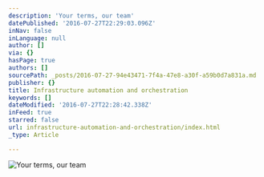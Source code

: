 ```yaml
---
description: 'Your terms, our team'
datePublished: '2016-07-27T22:29:03.096Z'
inNav: false
inLanguage: null
author: []
via: {}
hasPage: true
authors: []
sourcePath: _posts/2016-07-27-94e43471-7f4a-47e8-a30f-a59b0d7a831a.md
publisher: {}
title: Infrastructure automation and orchestration
keywords: []
dateModified: '2016-07-27T22:28:42.338Z'
inFeed: true
starred: false
url: infrastructure-automation-and-orchestration/index.html
_type: Article

---
```

![Your terms, our team](https://the-grid-user-content.s3-us-west-2.amazonaws.com/d062b1d4-cb0a-4b76-ab7a-8bc84e3a9960.png)